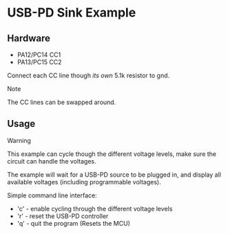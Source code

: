 # USB-PD Sink Example

## Hardware
- PA12/PC14 CC1
- PA13/PC15 CC2

Connect each CC line though *its own* 5.1k resistor to gnd.

> [!NOTE]
> The CC lines can be swapped around.

## Usage
> [!WARNING]
> This example can cycle though the different voltage levels, make sure the circuit can handle the voltages.

The example will wait for a USB-PD source to be plugged in, and display all available voltages (including programmable voltages).

Simple command line interface:
 - 'c' - enable cycling through the different voltage levels
 - 'r' - reset the USB-PD controller
 - 'q' - quit the program (Resets the MCU)

